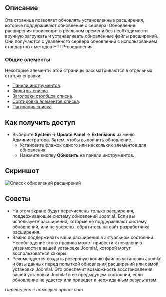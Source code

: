 <!-- Filename: Help4.x:Extensions:_Update / Display title: Расширения: Обновление   -->

## Описание

Эта страница позволяет обновлять установленные расширения, которые поддерживают обновление с сервера. Обновление расширения происходит в реальном времени без необходимости вручную загружать и устанавливать обновлённые файлы расширений. Они получаются с удаленного сервера обновлений с использованием стандартных методов HTTP-соединения.

### Общие элементы

Некоторые элементы этой страницы рассматриваются в отдельных статьях справки:

* [Панели инструментов](jdocmanual?article=help/common-elements/toolbars).
* [Фильтры списка](jdocmanual?article=help/common-elements/list-filters).
* [Заголовки столбцов списка](jdocmanual?article=help/common-elements/list-column-headers).
* [Сортировка элементов списка](jdocmanual?article=help/common-elements/list-ordering).
* [Пагинация списка](jdocmanual?article=help/common-elements/list-pagination).

## Как получить доступ

- Выберите **System → Update Panel → Extensions** из меню
  Администратора. Затем, чтобы выполнить обновление...
  - Установите флажок одного или нескольких элементов для обновления.
  - Нажмите кнопку **Обновить** на панели инструментов.

## Скриншот

![Список обновлений расширений](../../../ru/images/extensions/update-list.png)

## Советы

- На этом экране будут перечислены только расширения, поддерживающие систему обновлений Joomla!. Если вы используете расширения, которые не поддерживают систему обновлений, или не уверены, обратитесь на сайт разработчика расширения.
- Важно поддерживать ваши расширения в актуальном состоянии. Несоблюдение этого правила может привести к появлению уязвимости в вашей установке Joomla!, которой могут воспользоваться хакеры.
- Рекомендуется создать резервную копию файлов установки Joomla! и базы данных перед попыткой обновления расширений или самой установки Joomla!. Это обеспечит возможность восстановления вашей установки Joomla! в ее предыдущем состоянии, если обновление не удастся или приведет к неожиданным результатам.

*Переведено с помощью openai.com*

